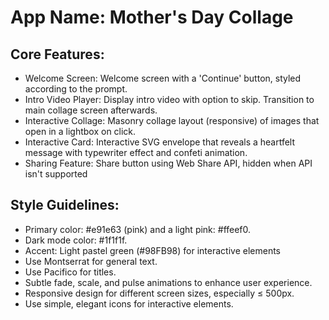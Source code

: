 # **App Name**: Mother's Day Collage

## Core Features:

- Welcome Screen: Welcome screen with a 'Continue' button, styled according to the prompt.
- Intro Video Player: Display intro video with option to skip. Transition to main collage screen afterwards.
- Interactive Collage: Masonry collage layout (responsive) of images that open in a lightbox on click.
- Interactive Card: Interactive SVG envelope that reveals a heartfelt message with typewriter effect and confeti animation.
- Sharing Feature: Share button using Web Share API, hidden when API isn't supported

## Style Guidelines:

- Primary color: #e91e63 (pink) and a light pink: #ffeef0.
- Dark mode color: #1f1f1f.
- Accent: Light pastel green (#98FB98) for interactive elements
- Use Montserrat for general text.
- Use Pacifico for titles.
- Subtle fade, scale, and pulse animations to enhance user experience.
- Responsive design for different screen sizes, especially ≤ 500px.
- Use simple, elegant icons for interactive elements.